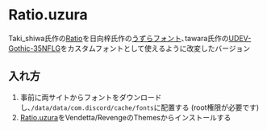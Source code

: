 # Ratio.uzura
Taki_shiwa氏作の[Ratio](https://github.com/TakiShiwa/Themes/tree/main/Ratio/Vendetta)を日向梓氏作の[うずらフォント](http://azukifont.com/font/uzura.html)､tawara氏作の[UDEV-Gothic-35NFLG](https://github.com/yuru7/udev-gothic)をカスタムフォントとして使えるように改変したバージョン

## 入れ方
1. 事前に両サイトからフォントをダウンロードし､`/data/data/com.discord/cache/fonts`に配置する (root権限が必要です)
2. [Ratio.uzura](https://raw.githubusercontent.com/k2angel/Ratio.uzura/main/Ratio.json)をVendetta/RevengeのThemesからインストールする
